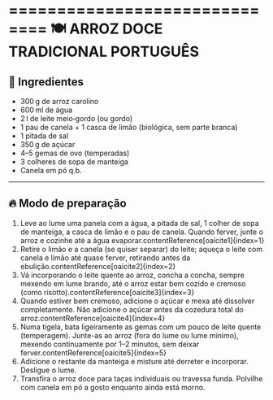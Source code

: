 ==============================
🍽️  ARROZ DOCE TRADICIONAL PORTUGUÊS
==============================
📝 Ingredientes
------------------------------
- 300 g de arroz carolino  
- 600 ml de água  
- 2 l de leite meio‑gordo (ou gordo)  
- 1 pau de canela + 1 casca de limão (biológica, sem parte branca)  
- 1 pitada de sal  
- 350 g de açúcar  
- 4–5 gemas de ovo (temperadas)  
- 3 colheres de sopa de manteiga  
- Canela em pó q.b.

------------------------------
🔥 Modo de preparação
------------------------------
1. Leve ao lume uma panela com a água, a pitada de sal, 1 colher de sopa de manteiga, a casca de limão e o pau de canela. Quando ferver, junte o arroz e cozinhe até a água evaporar.contentReference[oaicite1]{index=1}  
2. Retire o limão e a canela (se quiser separar) do leite; aqueça o leite com canela e limão até quase ferver, retirando antes da ebulição.contentReference[oaicite2]{index=2}  
3. Vá incorporando o leite quente ao arroz, concha a concha, sempre mexendo em lume brando, até o arroz estar bem cozido e cremoso (como risotto).contentReference[oaicite3]{index=3}  
4. Quando estiver bem cremoso, adicione o açúcar e mexa até dissolver completamente. Não adicione o açúcar antes da cozedura total do arroz.contentReference[oaicite4]{index=4}  
5. Numa tigela, bata ligeiramente as gemas com um pouco de leite quente (temperagem). Junte-as ao arroz (fora do lume ou lume mínimo), mexendo continuamente por 1–2 minutos, sem deixar ferver.contentReference[oaicite5]{index=5}  
6. Adicione o restante da manteiga e misture até derreter e incorporar. Desligue o lume.  
7. Transfira o arroz doce para taças individuais ou travessa funda. Polvilhe com canela em pó a gosto enquanto ainda está morno.
